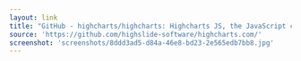 ```yaml
---
layout: link
title: "GitHub - highcharts/highcharts: Highcharts JS, the JavaScript charting framework"
source: 'https://github.com/highslide-software/highcharts.com/'
screenshot: 'screenshots/8ddd3ad5-d84a-46e8-bd23-2e565edb7bb8.jpg'
---
```


